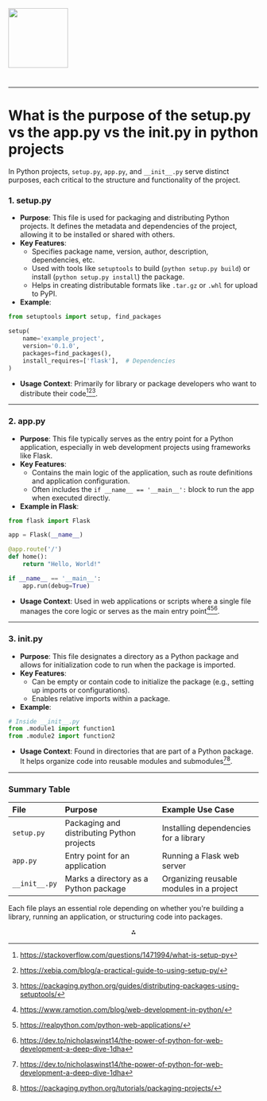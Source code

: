 <img src="https://r2cdn.perplexity.ai/pplx-full-logo-primary-dark%402x.png" class="logo" width="120"/>

# 

---

# What is the purpose of the setup.py vs the app.py vs the __init__.py in python projects

In Python projects, `setup.py`, `app.py`, and `__init__.py` serve distinct purposes, each critical to the structure and functionality of the project.

### **1. setup.py**

- **Purpose**: This file is used for packaging and distributing Python projects. It defines the metadata and dependencies of the project, allowing it to be installed or shared with others.
- **Key Features**:
    - Specifies package name, version, author, description, dependencies, etc.
    - Used with tools like `setuptools` to build (`python setup.py build`) or install (`python setup.py install`) the package.
    - Helps in creating distributable formats like `.tar.gz` or `.whl` for upload to PyPI.
- **Example**:

```python
from setuptools import setup, find_packages

setup(
    name='example_project',
    version='0.1.0',
    packages=find_packages(),
    install_requires=['flask'],  # Dependencies
)
```

- **Usage Context**: Primarily for library or package developers who want to distribute their code[^1][^3][^5].

---

### **2. app.py**

- **Purpose**: This file typically serves as the entry point for a Python application, especially in web development projects using frameworks like Flask.
- **Key Features**:
    - Contains the main logic of the application, such as route definitions and application configuration.
    - Often includes the `if __name__ == '__main__':` block to run the app when executed directly.
- **Example in Flask**:

```python
from flask import Flask

app = Flask(__name__)

@app.route('/')
def home():
    return "Hello, World!"

if __name__ == '__main__':
    app.run(debug=True)
```

- **Usage Context**: Used in web applications or scripts where a single file manages the core logic or serves as the main entry point[^2][^4][^6].

---

### **3. __init__.py**

- **Purpose**: This file designates a directory as a Python package and allows for initialization code to run when the package is imported.
- **Key Features**:
    - Can be empty or contain code to initialize the package (e.g., setting up imports or configurations).
    - Enables relative imports within a package.
- **Example**:

```python
# Inside __init__.py
from .module1 import function1
from .module2 import function2
```

- **Usage Context**: Found in directories that are part of a Python package. It helps organize code into reusable modules and submodules[^6][^7].

---

### Summary Table

| File | Purpose | Example Use Case |
| :-- | :-- | :-- |
| `setup.py` | Packaging and distributing Python projects | Installing dependencies for a library |
| `app.py` | Entry point for an application | Running a Flask web server |
| `__init__.py` | Marks a directory as a Python package | Organizing reusable modules in a project |

Each file plays an essential role depending on whether you're building a library, running an application, or structuring code into packages.

<div style="text-align: center">⁂</div>

[^1]: https://stackoverflow.com/questions/1471994/what-is-setup-py

[^2]: https://www.ramotion.com/blog/web-development-in-python/

[^3]: https://xebia.com/blog/a-practical-guide-to-using-setup-py/

[^4]: https://realpython.com/python-web-applications/

[^5]: https://packaging.python.org/guides/distributing-packages-using-setuptools/

[^6]: https://dev.to/nicholaswinst14/the-power-of-python-for-web-development-a-deep-dive-1dha

[^7]: https://packaging.python.org/tutorials/packaging-projects/

[^8]: https://www.python.org/about/apps/

